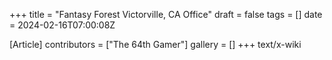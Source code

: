 +++
title = "Fantasy Forest Victorville, CA Office"
draft = false
tags = []
date = 2024-02-16T07:00:08Z

[Article]
contributors = ["The 64th Gamer"]
gallery = []
+++
text/x-wiki